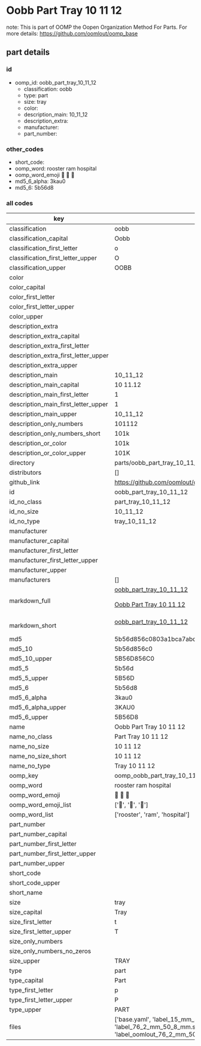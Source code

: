 # Oobb Part Tray 10 11 12  

note: This is part of OOMP the Oopen Organization Method For Parts. For more details: https://github.com/oomlout/oomp_base

##  part details





### id
* oomp_id: oobb_part_tray_10_11_12
  * classification: oobb
  * type: part
  * size: tray
  * color: 
  * description_main: 10_11_12
  * description_extra: 
  * manufacturer: 
  * part_number: 

### other_codes
* short_code: 
* oomp_word: rooster ram hospital
* oomp_word_emoji :rooster: :ram: :hospital:
* md5_6_alpha: 3kau0
* md5_6: 5b56d8

### all codes 
| key | value |  
| --- | --- |  
| classification | oobb |  
| classification_capital | Oobb |  
| classification_first_letter | o |  
| classification_first_letter_upper | O |  
| classification_upper | OOBB |  
| color |  |  
| color_capital |  |  
| color_first_letter |  |  
| color_first_letter_upper |  |  
| color_upper |  |  
| description_extra |  |  
| description_extra_capital |  |  
| description_extra_first_letter |  |  
| description_extra_first_letter_upper |  |  
| description_extra_upper |  |  
| description_main | 10_11_12 |  
| description_main_capital | 10 11.12 |  
| description_main_first_letter | 1 |  
| description_main_first_letter_upper | 1 |  
| description_main_upper | 10_11_12 |  
| description_only_numbers | 101112 |  
| description_only_numbers_short | 101k |  
| description_or_color | 101k |  
| description_or_color_upper | 101K |  
| directory | parts/oobb_part_tray_10_11_12 |  
| distributors | [] |  
| github_link | https://github.com/oomlout/oomlout_oomp_part_src/tree/main/parts/oobb_part_tray_10_11_12/working |  
| id | oobb_part_tray_10_11_12 |  
| id_no_class | part_tray_10_11_12 |  
| id_no_size | 10_11_12 |  
| id_no_type | tray_10_11_12 |  
| manufacturer |  |  
| manufacturer_capital |  |  
| manufacturer_first_letter |  |  
| manufacturer_first_letter_upper |  |  
| manufacturer_upper |  |  
| manufacturers | [] |  
| markdown_full | [oobb_part_tray_10_11_12](https://github.com/oomlout/oomlout_oomp_part_src/tree/main/parts/oobb_part_tray_10_11_12/working)<br>[](https://github.com/oomlout/oomlout_oomp_part_src/tree/main/parts/oobb_part_tray_10_11_12/working)<br>[Oobb Part Tray 10 11 12](https://github.com/oomlout/oomlout_oomp_part_src/tree/main/parts/oobb_part_tray_10_11_12/working)<br><br> |  
| markdown_short | [oobb_part_tray_10_11_12](https://github.com/oomlout/oomlout_oomp_part_src/tree/main/parts/oobb_part_tray_10_11_12/working)<br><br> |  
| md5 | 5b56d856c0803a1bca7abdb12a3088c4 |  
| md5_10 | 5b56d856c0 |  
| md5_10_upper | 5B56D856C0 |  
| md5_5 | 5b56d |  
| md5_5_upper | 5B56D |  
| md5_6 | 5b56d8 |  
| md5_6_alpha | 3kau0 |  
| md5_6_alpha_upper | 3KAU0 |  
| md5_6_upper | 5B56D8 |  
| name | Oobb Part Tray 10 11 12 |  
| name_no_class | Part Tray 10 11 12 |  
| name_no_size | 10 11 12 |  
| name_no_size_short | 10 11 12 |  
| name_no_type | Tray 10 11 12 |  
| oomp_key | oomp_oobb_part_tray_10_11_12 |  
| oomp_word | rooster ram hospital |  
| oomp_word_emoji | :rooster: :ram: :hospital: |  
| oomp_word_emoji_list | [':rooster:', ':ram:', ':hospital:'] |  
| oomp_word_list | ['rooster', 'ram', 'hospital'] |  
| part_number |  |  
| part_number_capital |  |  
| part_number_first_letter |  |  
| part_number_first_letter_upper |  |  
| part_number_upper |  |  
| short_code |  |  
| short_code_upper |  |  
| short_name |  |  
| size | tray |  
| size_capital | Tray |  
| size_first_letter | t |  
| size_first_letter_upper | T |  
| size_only_numbers |  |  
| size_only_numbers_no_zeros |  |  
| size_upper | TRAY |  
| type | part |  
| type_capital | Part |  
| type_first_letter | p |  
| type_first_letter_upper | P |  
| type_upper | PART |  
| files | ['base.yaml', 'label_15_mm_30_mm.pdf', 'label_15_mm_30_mm.svg', 'label_76_2_mm_50_8_mm.pdf', 'label_76_2_mm_50_8_mm.svg', 'label_oomlout_76_2_mm_50_8_mm.pdf', 'label_oomlout_76_2_mm_50_8_mm.svg', 'readme.md', 'working.json', 'working.yaml'] |  
